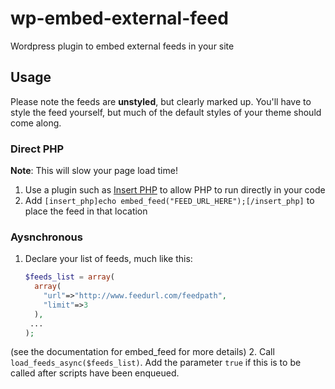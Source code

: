 wp-embed-external-feed
======================

Wordpress plugin to embed external feeds in your site

## Usage

Please note the feeds are **unstyled**, but clearly marked up. You'll
have to style the feed yourself, but much of the default styles of
your theme should come along.

### Direct PHP

**Note**: This will slow your page load time!

1. Use a plugin such as
   [Insert PHP](http://www.willmaster.com/software/WPplugins/) to
   allow PHP to run directly in your code
2. Add `[insert_php]echo embed_feed("FEED_URL_HERE");[/insert_php]` to
   place the feed in that location

### Aysnchronous

1. Declare your list of feeds, much like this:

   ```php
   $feeds_list = array(
     array(
       "url"=>"http://www.feedurl.com/feedpath",
       "limit"=>3
     ),
    ...
   );
   ```

  (see the documentation for embed_feed for more details)
2. Call `load_feeds_async($feeds_list)`. Add the parameter `true` if this is to be called after scripts have been enqueued.
